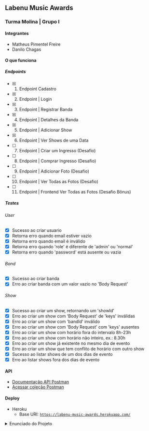 ## Labenu Music Awards
### Turma Molina | Grupo I
#### Integrantes
 - Matheus Pimentel Freire
 - Danilo Chagas

#### O que funciona
##### Endpoints
- [x] 01. Endpoint Cadastro
- [x] 02. Endpoint | Login
- [x] 03. Endpoint | Registrar Banda
- [x] 04. Endpoint | Detalhes da Banda
- [x] 05. Endpoint | Adicionar Show
- [x] 06. Endpoint | Ver Shows de uma Data
- [ ] 07. Endpoint | Criar um Ingresso (Desafio)
- [ ] 08. Endpoint | Comprar Ingresso (Desafio)
- [ ] 09. Endpoint | Adicionar Foto (Desafio)
- [ ] 10. Endpoint | Ver Todas as Fotos (Desafio)
- [ ] 11. Endpoint | Frontend Ver Todas as Fotos (Desafio Bônus)

##### Testes
###### User
- [x] Sucesso ao criar usuario
- [x] Retorna erro quando email estiver vazio
- [x] Retorna erro quando email é inválido
- [x] Retorna erro quando 'role' é diferente de 'admin' ou 'normal'
- [x] Retorna erro quando 'password' está ausente ou vazia

###### Band
- [x] Sucesso ao criar banda
- [x] Erro ao criar banda com um valor vazio no 'Body Request'

###### Show
- [x] Sucesso ao criar um show, retornando um 'showId' 
- [x] Erro ao criar um show com 'Body Request' de 'keys' inválidas 
- [x] Erro ao criar um show com 'bandId' inválido
- [x] Erro ao criar um show com 'Body Request' com 'keys' ausentes
- [x] Erro ao criar um show com horário fora do intervalo 8h-23h
- [x] Erro ao criar um show com horário não inteiro, ex.: 8.30h
- [x] Erro ao criar um show já existente no mesmo dia de evento
- [x] Erro ao criar um show que tem conflito de horário com outro show
- [x] Sucesso ao listar shows de um dos dias de evento
- [x] Erro ao listar shows fora dos dias de evento

#### API
- [Documentação API Postman](https://documenter.getpostman.com/view/16227218/UUxxhUYP)
- [Acessar coleção Postman](https://app.getpostman.com/run-collection/16227218-bdb6ce8b-1fca-4525-99a2-63001e51b276?action=collection%2Ffork&collection-url=entityId%3D16227218-bdb6ce8b-1fca-4525-99a2-63001e51b276%26entityType%3Dcollection)

#### Deploy
- Heroku
  - Base URI: <code>https://labenu-music-awards.herokuapp.com/</code>

<details>
<summary>Enunciado do Projeto</summary>
# Labenu Music Awards
Como você deve saber muito bem, o nosso querido chefinho Astrodev é uma pessoa com Networking incrível e ele conhece vários artistas estrelados. Além disso, ele também é um grande ~~megalomaníaco~~ visionário e está planejando fazer um grande evento: o **LAMA**, *Labenu Musical Awards*, um festival  com várias bandas famosas para a formatura da sua turma e, no final, vocês podem eleger a banda que mais gostaram! Entretanto, na opinião dele, vocês só serão merecedores se entregarem um sistema impecável que permita o gerenciamento completo desses shows.

Para isso já deixamos algumas tabelas prontas para vocês não precisarem se preocupar com a modelagem do banco. Deixamos também um template do projeto já com a estrutura da parte de usuários. Vocês podem usá-las a vontade, mas, se quiser fazer do zero sem esse auxílio, também pode.
</details>
